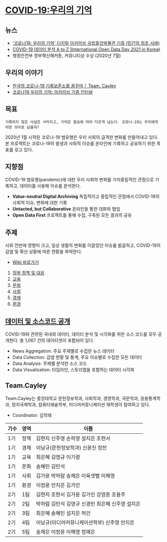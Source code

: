 # [COVID-19:우리의 기억](http://okfn.kr/projects/covid-19-our-memory/)


## 뉴스
* ['코로나19: 우리의 기억' 디지털 아카이브 국립중앙박물관 기증 (민간의 최초 사례)](http://www.ikoreanspirit.com/news/articleView.html?idxno=66646)
* [COVID-19 데이터 분석 A to Z (International Open Data Day 2021 in Korea)](http://okfn.kr/2021/02/23/%ec%98%a4%ed%94%88%eb%8d%b0%ec%9d%b4%ed%84%b0%eb%8d%b0%ec%9d%b4-2021-2/)
* 행정안전부 정부혁신해커톤, 커뮤니티상 수상 (2020년 7월)

## 우리의 이야기

* [한국의 코로나-19 기록보존소를 꿈꾸며 │ Team. Cayley](https://datapublic.kr/posts/21)
* [코로나19 우리의 기억: 아카이브 기증 인터뷰](https://blog.naver.com/librarian_dreamer/222693238878)

## 목표

```
기록하지 않은 사실은 사라지고, 기억은 필요에 따라 다르게 남는다. 코로나-19는 우리에게 어떤 의미로 남을까?
```
2020년 1월 시작된 코로나-19 범유행은 우리 사회의 급격한 변화를 만들어내고 있다. 본 프로젝트는 코로나-19의 발생과 사회적 이슈를 온라인에 기록하고 공유하기 위한 목표를 갖고 있다. 


## 지향점 
COVID-19 범유행(pandemic)에 대한 우리 사회의 변화를 가치중립적인 관점으로 기록하고, 데이터를 사용해 이슈를 분석한다. 

* **Value-neutral Digital Archiving** 독립적이고 중립적인 관점에서 COVID-19의 사회적 이슈, 변화에 대한 기록
* **Untacted, but Collaborative** 온라인을 통한 대화와 협업
* **Open Data First** 프로젝트를 통해 수집, 구축된 모든 결과의 공유 

## 주제
사회 전반에 영향이 크고, 일상 생활의 변화를 이끌었던 이슈를 발굴하고, COVID-19의 감염 및 확산 상황에 따른 현황을 파악한다. 

* [Wiki 바로가기](https://github.com/Open-Knowledge-Korea/covid-19-our-memory/wiki)
1. [정부 정책 및 대응](https://github.com/Open-Knowledge-Korea/covid-19-our-memory/wiki/%EB%A7%88%EC%8A%A4%ED%81%AC-%EB%B6%80%EC%A1%B1%EC%9D%98-%EC%9B%90%EC%9D%B8)
2. [교육](https://github.com/Open-Knowledge-Korea/covid-19-our-memory/wiki/%EB%B6%84%EC%84%9D-%EB%AA%A9%EC%A0%81)
3. [문화](https://github.com/Open-Knowledge-Korea/covid-19-our-memory/wiki/5.1-%EB%AC%B8%ED%99%94%EC%82%B0%EC%97%85%EC%9D%98-%EC%9C%84%EA%B8%B0)
4. [사회](https://github.com/Open-Knowledge-Korea/covid-19-our-memory/wiki/%EB%B6%84%EC%84%9D%EB%AA%A9%ED%91%9C-%EB%AA%A9%EC%A0%81)
5. [경제](https://github.com/Open-Knowledge-Korea/covid-19-our-memory/wiki/%EC%84%9C%EB%A1%A0)
6. [환경](https://github.com/Open-Knowledge-Korea/covid-19-our-memory/wiki/8.1-%EC%BD%94%EB%A1%9C%EB%82%9819%EA%B0%80-%ED%99%98%EA%B2%BD%EC%97%90-%EC%A4%80-%EC%98%81%ED%96%A5)

## [데이터 및 소스코드 공개](covid-19-our-memory/data/) 
COVID-19와 관련된 국내외 데이터, 데이터 분석 및 시각화를 위한 소스 코드를 모두 공개한다. 총 1,067 건의 데이터셋이 포함되어 있다. 

* News Aggregation: 주요 주제별로 수집한 뉴스 데이터
* Data Collection: 감염 현황 및 통계, 주요 이슈별로 수집한 모든 데이터
* Data Analysis: 주제별 분석한 소스 코드 
* Data Visualization: 타임라인, 스토리맵을 포함하는 데이터 시각화 

## Team.Cayley 
Team.Cayley는 중앙대학교 문헌정보학과, 사회학과, 경영학과, 국문학과, 응용통계학과, 정치국제학과, 컴퓨터예술학부, 미디어커뮤니케이션 재학생이 참여하고 있다.

* Coordinator: 김학래

|기수|영역|이름|
|------|---|---|
|1기|정책|김현지 신주영 손하영 설지은 조현서|
|1기|경제|이남규(문헌정보학과) 신윤진 정찬|
|1기|교육|최은혜 김영규 이기령|
|1기|문화|송혜민 김민석|
|1기|사회|김가윤 박하람 송채은 이육샛별 이해영|
|1기|환경|이정윤 안지은 김가인|
|2기|1팀|김현지 조현서 김가윤 김가인 강영훈 조용주|
|2기|2팀|박하람 김민석 김영규 신경민 최은혜 신주영 설지은|
|2기|3팀|최은혜 송혜민 설지은 허인|
|2기|4팀|이남규(미디어커뮤니케이션학부) 신주영 안지은|
|2기|5팀|송채은 이정윤 이해영 정예은|
